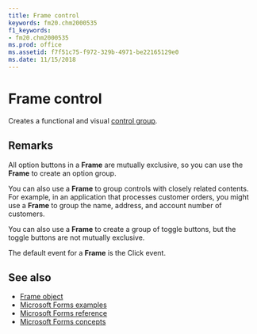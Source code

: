 ```yaml
---
title: Frame control
keywords: fm20.chm2000535
f1_keywords:
- fm20.chm2000535
ms.prod: office
ms.assetid: f7f51c75-f972-329b-4971-be22165129e0
ms.date: 11/15/2018
---
```



# Frame control

Creates a functional and visual [control group](../../Glossary/glossary-vba.md#control-group).

## Remarks

All option buttons in a **Frame** are mutually exclusive, so you can use the **Frame** to create an option group. 

You can also use a **Frame** to group controls with closely related contents. For example, in an application that processes customer orders, you might use a **Frame** to group the name, address, and account number of customers.

You can also use a **Frame** to create a group of toggle buttons, but the toggle buttons are not mutually exclusive.

The default event for a **Frame** is the Click event.

## See also

- [Frame object](../../../api/Outlook.frame.object.md)
- [Microsoft Forms examples](examples-microsoft-forms.md)
- [Microsoft Forms reference](reference-microsoft-forms.md)
- [Microsoft Forms concepts](concepts-microsoft-forms.md)

